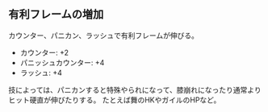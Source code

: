 ## 有利フレームの増加

カウンター、パニカン、ラッシュで有利フレームが伸びる。

- カウンター: +2
- パニッシュカウンター: +4
- ラッシュ: +4

技によっては、パニカンすると特殊やられになって、膝崩れになったり通常よりヒット硬直が伸びたりする。
たとえば舞のHKやガイルのHPなど。
